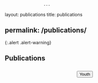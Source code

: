                      ---
layout: publications
title: publications

permalink: /publications/
---

{:.alert .alert-warning}

<!-- This is a default page. See [configuration]({{ '/docs/configuration/' | relative_url }}) to learn more about **pages**.

To remove this page, you need to:

- Remove `pages/about.md`
- Update `_data/navigation.yml` to remove the link to this page from the top navigation. -->

## Publications

<div style="width: 100%; text-align: center;">
    <button id="Button_Youth" style="margin-top: 10px; margin-bottom: 10px;">Youth</button>
    
</div>



